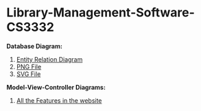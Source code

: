 # Library-Management-Software-CS3332

**Database Diagram:**
1. <a href="./Diagrams/Database/EntityRelationshipDiagrams.md">Entity Relation Diagram</a>
2. <a href="./Diagrams/Database/mermaid-diagram-2024-08-10-235800.svg">PNG File</a>
3. <a href="./Diagrams/Database/mermaid-diagram-2024-08-10-235800.svg">SVG File</a>

**Model-View-Controller Diagrams:**
1. <a href="./Diagrams/Model-View-Controller/SequenceDiagrams.md">All the Features in the website</a>